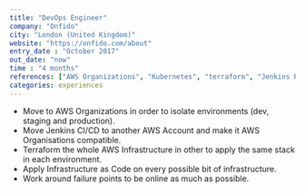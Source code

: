 ```yaml
---
title: "DevOps Engineer"
company: "Onfido"
city: "London (United Kingdom)"
website: "https://onfido.com/about"
entry_date : "October 2017"
out_date: "now"
time : "4 months"
references: ["AWS Organizations", "Kubernetes", "terraform", "Jenkins Pipeline", "ansible"]
categories: experiences
---
```


* Move to AWS Organizations in order to isolate environments (dev, staging and production).
* Move Jenkins CI/CD to another AWS Account and make it AWS Organisations compatible.
* Terraform the whole AWS Infrastructure in other to apply the same stack in each environment.
* Apply Infrastructure as Code on every possible bit of infrastructure.
* Work around failure points to be online as much as possible.
